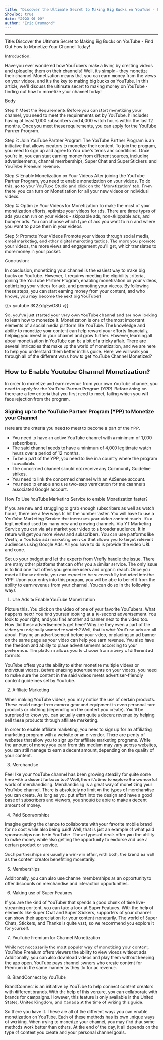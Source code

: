 ```yaml
---
title: "Discover the Ultimate Secret to Making Big Bucks on YouTube - Find Out How to Monetize Your Channel Today!"
ShowToc: true 
date: "2023-06-09"
author: "Eric Drummond"
---
```

*****
Title: Discover the Ultimate Secret to Making Big Bucks on YouTube - Find Out How to Monetize Your Channel Today!

Introduction:

Have you ever wondered how YouTubers make a living by creating videos and uploading them on their channels? Well, it's simple - they monetize their channel. Monetization means that you can earn money from the views on your videos, and it's the key to making big bucks on YouTube. In this article, we'll discuss the ultimate secret to making money on YouTube - finding out how to monetize your channel today!

Body:

Step 1: Meet the Requirements
Before you can start monetizing your channel, you need to meet the requirements set by YouTube. It includes having at least 1,000 subscribers and 4,000 watch hours within the last 12 months. Once you meet these requirements, you can apply for the YouTube Partner Program.

Step 2: Join YouTube Partner Program
The YouTube Partner Program is an initiative that allows creators to monetize their content. To join the program, you need to sign up and agree to YouTube's terms and conditions. Once you're in, you can start earning money from different sources, including advertisements, channel memberships, Super Chat and Super Stickers, and YouTube Premium revenue.

Step 3: Enable Monetization on Your Videos
After joining the YouTube Partner Program, you need to enable monetization on your videos. To do this, go to your YouTube Studio and click on the "Monetization" tab. From there, you can turn on Monetization for all your new videos or individual videos.

Step 4: Optimize Your Videos for Monetization
To make the most of your monetization efforts, optimize your videos for ads. There are three types of ads you can run on your videos - skippable ads, non-skippable ads, and bumper ads. You can choose which type of ads you want to run and where you want to place them in your videos.

Step 5: Promote Your Videos
Promote your videos through social media, email marketing, and other digital marketing tactics. The more you promote your videos, the more views and engagement you'll get, which translates to more money in your pocket.

Conclusion:

In conclusion, monetizing your channel is the easiest way to make big bucks on YouTube. However, it requires meeting the eligibility criteria, joining the YouTube Partner Program, enabling monetization on your videos, optimizing your videos for ads, and promoting your videos. By following these steps, you can start earning money from your content, and who knows, you may become the next big YouTuber!

{{< youtube 3K2ZdgEwG8U >}} 



So, you’ve just started your very own YouTube channel and are now looking to learn how to monetize it. Monetization is one of the most important elements of a social media platform like YouTube. The knowledge and ability to monetize your content can help reward your efforts financially, helping you invest in your channel and grow further. However, learning all about monetization in YouTube can be a bit of a tricky affair. There are several intricacies that make up the world of monetization, and we are here to help you understand them better in this guide. Here, we will walk you through all of the different ways how to get YouTube Channel Monetized?
 
## How to Enable Youtube Channel Monetization?
 

 
In order to monetize and earn revenue from your own YouTube channel, you need to apply for the YouTube Partner Program (YPP). Before doing so, there are a few criteria that you first need to meet, failing which you will face rejection from the program.
 
### Signing up to the YouTube Partner Program (YPP) to Monetize your Channel
 
Here are the criteria you need to meet to become a part of the YPP.
 
- You need to have an active YouTube channel with a minimum of 1,000 subscribers.
 - The said channel needs to have a minimum of 4,000 legitimate watch hours over a period of 12 months.
 - To be a part of the YPP, you need to live in a country where the program is available.
 - The concerned channel should not receive any Community Guideline strikes.
 - You need to link the concerned channel with an AdSense account.
 - You need to enable and use two-step verification for the channel’s associated Google account.

 
How To Use YouTube Marketing Service to enable Monetization faster?
 
If you are new and struggling to grab enough subscribers as well as watch hours, there are a few ways to hit the number faster. You will have to use a YouTube Marketing Service that increases your video content reach. It’s a legit method used by many new and growing channels. Via YT Marketing Service you can via ads market your video to a broader audience. It in return will get you more views and subscribers. You can use platforms like Veefly, a YouTube ads marketing service that allows you to target relevant audiences using Google Ads. All you have to do is provide the video URL and done.
 
Set up your budget and let the experts from Veefly handle the issue. There are many other platforms that can offer you a similar service. The only issue is to find one that offers you genuine users and organic reach. Once you meet all these criteria, you can expect to be successfully inducted into the YPP. Upon your entry into this program, you will be able to benefit from the ability to earn revenue from your channel. You can do so in the following ways:
 
1. Use Ads to Enable YouTube Monetization
 
Picture this. You click on the video of one of your favorite YouTubers. What happens next? You find yourself looking at a 10-second advertisement. You look to your right, and you find another ad banner next to the video too. How did these advertisements get here? Why are they even a part of the video you originally wanted to watch? Well, that is what YouTube ads are all about. Playing an advertisement before your video, or placing an ad banner on the same page as your video can help you earn revenue. You also have the freedom and ability to place advertisements according to your preference. The platform allows you to choose from a bevy of different ad formats.
 
YouTube offers you the ability to either monetize multiple videos or individual videos. Before enabling advertisements on your videos, you need to make sure the content in the said videos meets advertiser-friendly content guidelines set by YouTube.
 
2. Affiliate Marketing
 
When making YouTube videos, you may notice the use of certain products. These could range from camera gear and equipment to even personal care products or clothing (depending on the content you create). You’ll be surprised to know you can actually earn quite a decent revenue by helping sell these products through affiliate marketing.
 
In order to enable affiliate marketing, you need to sign up for an affiliating marketing program with a website or an e-vendor. There are plenty of websites that allow you to sign up for affiliate marketing programs. While the amount of money you earn from this medium may vary across websites, you can still manage to earn a decent amount, depending on the quality of your content.
 
3. Merchandise
 
Feel like your YouTube channel has been growing steadily for quite some time with a decent fanbase too? Well, then it’s time to explore the wonderful world of merchandising. Merchandising is a great way of monetizing your YouTube channel. There is absolutely no limit on the types of merchandise you can create. As long as you put effort into the design and have a good base of subscribers and viewers, you should be able to make a decent amount of money.
 
4. Paid Sponsorships
 
Imagine getting the chance to collaborate with your favorite mobile brand for no cost while also being paid! Well, that is just an example of what paid sponsorships can be in YouTube. These types of deals offer you the ability to make money while also getting the opportunity to endorse and use a certain product or service.
 
Such partnerships are usually a win-win affair, with both, the brand as well as the content creator benefitting monetarily.
 
5. Memberships
 
Additionally, you can also use channel memberships as an opportunity to offer discounts on merchandise and interaction opportunities.
 
6. Making use of Super Features
 
If you are the kind of YouTuber that spends a good chunk of time live-streaming content, you can take a look at Super Features. With the help of elements like Super Chat and Super Stickers, supporters of your channel can show their appreciation for your content monetarily. The world of Super Chats, Stickers, and Thanks is quite vast, so we recommend you explore it for yourself.
 
7. YouTube Premium for Channel Monetization
 
While not necessarily the most popular way of monetizing your content, YouTube Premium offers viewers the ability to view videos without ads. Additionally, you can also download videos and play them without keeping the app open. YouTube pays channel owners who create content for Premium in the same manner as they do for ad revenue.
 
8. BrandConnect by YouTube
 
BrandConnect is an initiative by YouTube to help connect content creators with different brands. With the help of this venture, you can collaborate with brands for campaigns. However, this feature is only available in the United States, United Kingdom, and Canada at the time of writing this guide.
 
So there you have it. These are all of the different ways you can enable monetization on YouTube. Each of these methods has its own unique ways of working. When trying to monetize your channel, you may find that some methods work better than others. At the end of the day, it all depends on the type of content you create and your personal channel goals.




